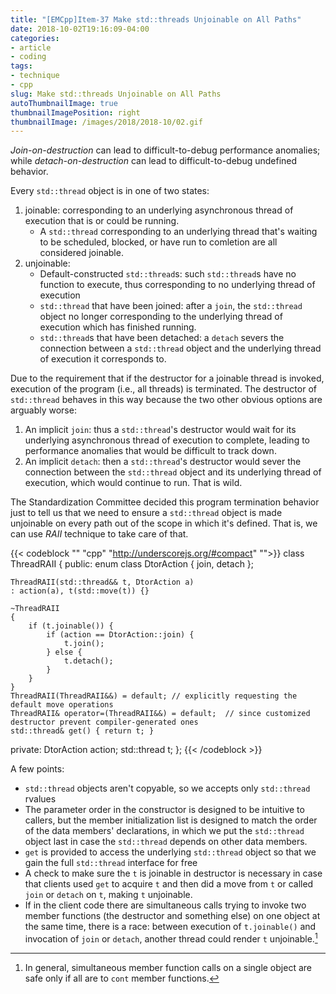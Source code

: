 ```yaml
---
title: "[EMCpp]Item-37 Make std::threads Unjoinable on All Paths"
date: 2018-10-02T19:16:09-04:00
categories:
- article
- coding
tags:
- technique
- cpp
slug: Make std::threads Unjoinable on All Paths
autoThumbnailImage: true
thumbnailImagePosition: right
thumbnailImage: /images/2018/2018-10/02.gif
---
```


_Join-on-destruction_ can lead to difficult-to-debug performance anomalies; while _detach-on-destruction_ can lead to difficult-to-debug undefined behavior.
<!--more-->

Every `std::thread` object is in one of two states:

1. joinable: corresponding to an underlying asynchronous thread of execution that is or could be running.
    * A `std::thread` corresponding to an underlying thread that's waiting to be scheduled, blocked, or have run to comletion are all considered joinable.
2. unjoinable: 
    * Default-constructed `std::thread`s: such `std::thread`s have no function to execute, thus corresponding to no underlying thread of execution
    * `std::thread` that have been joined: after a `join`, the `std::thread` object no longer corresponding to the underlying thread of execution which has finished running.
    * `std::thread`s that have been detached: a `detach` severs the connection between a `std::thread` object and the underlying thread of execution it corresponds to.

Due to the requirement that if the destructor for a joinable thread is invoked, execution of the program (i.e., all threads) is terminated. The destructor of `std::thread` behaves in this way because the two other obvious options are arguably worse:

1. An implicit `join`: thus a `std::thread`'s destructor would wait for its underlying asynchronous thread of execution to complete, leading to performance anomalies that would be difficult to track down.
2. An implicit `detach`: then a `std::thread`'s destructor would sever the connection between the `std::thread`  object and its underlying thread of execution, which would continue to run. That is wild.

The Standardization Committee decided this program termination behavior just to tell us that we need to ensure a `std::thread` object is made unjoinable on every path out of the scope in which it's defined. That is, we can use _RAII_ technique to take care of that.

{{< codeblock "" "cpp"  "http://underscorejs.org/#compact" "">}}
class ThreadRAII {
public:
    enum class DtorAction { join, detach };

    ThreadRAII(std::thread&& t, DtorAction a)
    : action(a), t(std::move(t)) {}

    ~ThreadRAII 
    {
        if (t.joinable()) {
            if (action == DtorAction::join) {
                t.join();
            } else {
                t.detach();
            }
        }
    }
    ThreadRAII(ThreadRAII&&) = default; // explicitly requesting the default move operations
    ThreadRAII& operator=(ThreadRAII&&) = default;  // since customized destructor prevent compiler-generated ones
    std::thread& get() { return t; }
private:
    DtorAction action;
    std::thread t;
};
{{< /codeblock >}}

A few points:

* `std::thread` objects aren't copyable, so we accepts only `std::thread` rvalues
* The parameter order in the constructor is designed to be intuitive to callers, but the member initialization list is designed to match the order of the data members' declarations, in which we put the `std::thread` object last in case the `std::thread` depends on other data members.
* `get` is provided to access the underlying `std::thread` object so that we gain the full `std::thread` interface for free
* A check to make sure the `t` is joinable in destructor is necessary in case that clients used `get` to acquire `t` and then did a move from `t` or called `join` or `detach` on `t`, making `t` unjoinable.
* If in the client code there are simultaneous calls trying to invoke two member functions (the destructor and something else) on one object at the same time, there is a race: between execution of `t.joinable()` and invocation of `join` or `detach`, another thread could render `t` unjoinable.[^1]

[^1]: In general, simultaneous member function calls on a single object are safe only if all are to `cont` member functions.

